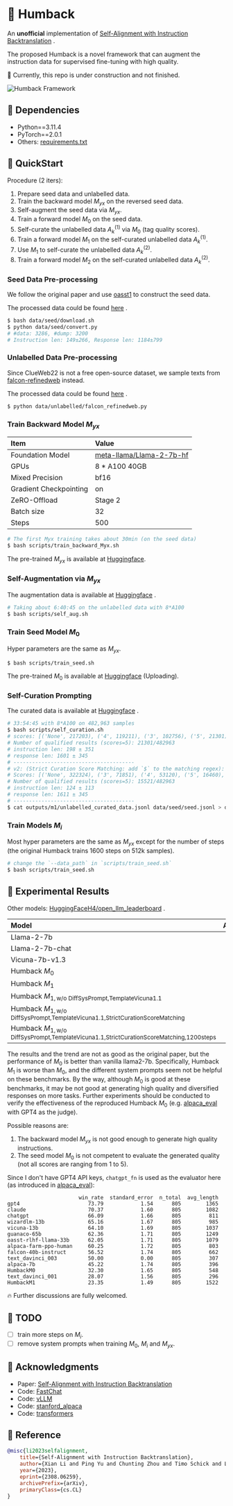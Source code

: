 # 🐋 Humback

An **unofficial** implementation of [Self-Alignment with Instruction Backtranslation](https://arxiv.org/pdf/2308.06259.pdf) .

The proposed Humback is a novel framework that can augment the instruction data for supervised fine-tuning with high quality.

🚧 Currently, this repo is under construction and not finished.

![Humback Framework](./figs/humback.png)

## 🌴 Dependencies

- Python==3.11.4
- PyTorch==2.0.1
- Others: [requirements.txt](./requirements.txt)

## 🚀 QuickStart

Procedure (2 iters):
1. Prepare seed data and unlabelled data.
2. Train the backward model $M_{yx}$ on the reversed seed data.
3. Self-augment the seed data via $M_{yx}$.
4. Train a forward model $M_{0}$ on the seed data.
5. Self-curate the unlabelled data $A_{k}^{(1)}$ via $M_{0}$ (tag quality scores).
6. Train a forward model $M_{1}$ on the self-curated unlabelled data $A_{k}^{(1)}$.
7. Use $M_{1}$ to self-curate the unlabelled data $A_{k}^{(2)}$.
8. Train a forward model $M_{2}$ on the self-curated unlabelled data $A_{k}^{(2)}$.

### Seed Data Pre-processing

We follow the original paper and use [oasst1](https://huggingface.co/datasets/OpenAssistant/oasst1) to construct the seed data.

The processed data could be found [here](https://github.com/Spico197/Humback/releases/tag/data) .

```bash
$ bash data/seed/download.sh
$ python data/seed/convert.py
# #data: 3286, #dump: 3200
# Instruction len: 149±266, Response len: 1184±799
```

### Unlabelled Data Pre-processing

Since ClueWeb22 is not a free open-source dataset, we sample texts from [falcon-refinedweb](https://huggingface.co/datasets/tiiuae/falcon-refinedweb) instead.

The processed data could be found [here](https://github.com/Spico197/Humback/releases/tag/data) .

```bash
$ python data/unlabelled/falcon_refinedweb.py
```

### Train Backward Model $M_{yx}$

| Item                   | Value                                                                       |
| :--------------------- | :-------------------------------------------------------------------------- |
| Foundation Model       | [meta-llama/Llama-2-7b-hf](https://huggingface.co/meta-llama/Llama-2-7b-hf) |
| GPUs                   | 8 * A100 40GB                                                               |
| Mixed Precision        | bf16                                                                        |
| Gradient Checkpointing | on                                                                          |
| ZeRO-Offload           | Stage 2                                                                     |
| Batch size             | 32                                                                          |
| Steps                  | 500                                                                         |

```bash
# The first Myx training takes about 30min (on the seed data)
$ bash scripts/train_backward_Myx.sh
```

The pre-trained $M_{yx}$ is available at [Huggingface](https://huggingface.co/Spico/Humback-Myx).

### Self-Augmentation via $M_{yx}$

The augmentation data is available at [Huggingface](https://huggingface.co/datasets/Spico/Humback/blob/main/unlabelled_gen_instruction.jsonl) .

```bash
# Taking about 6:40:45 on the unlabelled data with 8*A100
$ bash scripts/self_aug.sh
```

### Train Seed Model $M_{0}$

Hyper parameters are the same as $M_{yx}$.

```bash
$ bash scripts/train_seed.sh
```

The pre-trained $M_{0}$ is available at [Huggingface](https://huggingface.co/Spico/Humback-M0) (Uploading).

### Self-Curation Prompting

The curated data is available at [Huggingface](https://huggingface.co/datasets/Spico/Humback/blob/main/m1_v2.jsonl) .

```bash
# 33:54:45 with 8*A100 on 482,963 samples
$ bash scripts/self_curation.sh
# scores: [('None', 217203), ('4', 119211), ('3', 102756), ('5', 21301), ('1', 13083), ('2', 9288), ('8', 19), ('0', 15), ('9', 14), ('7', 11), ('6', 9), ('10', 4), ('91', 3), ('83', 2), ('20', 2), ('14', 2), ('75', 2), ('92', 2), ('72', 1), ('93', 1), ('28', 1), ('19', 1), ('728', 1), ('17', 1), ('16', 1), ('100', 1), ('237', 1), ('13', 1), ('73', 1), ('38', 1), ('87', 1), ('94', 1), ('98', 1), ('64', 1), ('52', 1), ('27', 1), ('24', 1), ('762', 1), ('266', 1), ('225', 1), ('80', 1), ('267', 1), ('99', 1), ('90', 1), ('63', 1), ('97', 1), ('78', 1), ('40', 1), ('1986', 1), ('47', 1), ('66', 1), ('45', 1), ('10502', 1), ('21', 1)]
# Number of qualified results (scores=5): 21301/482963
# instruction len: 198 ± 351
# response len: 1601 ± 345
# ---------------------------------------
# v2: (Strict Curation Score Matching: add `$` to the matching regex):
# Scores: [('None', 322324), ('3', 71851), ('4', 53120), ('5', 16460), ('1', 11921), ('2', 7260), ('0', 10), ('7', 4), ('6', 3), ('19', 1), ('8', 1), ('16', 1), ('13', 1), ('10', 1), ('23', 1), ('9', 1), ('90', 1), ('92', 1), ('45', 1)]
# Number of qualified results (scores=5): 15521/482963
# instruction len: 124 ± 113
# response len: 1611 ± 345
# ---------------------------------------
$ cat outputs/m1/unlabelled_curated_data.jsonl data/seed/seed.jsonl > data/curated/m1.jsonl
```

### Train Models $M_{i}$

Most hyper parameters are the same as $M_{yx}$ except for the number of steps (the original Humback trains 1600 steps on 512k samples).

```bash
# change the `--data_path` in `scripts/train_seed.sh`
$ bash scripts/train_seed.sh
```

## 📑 Experimental Results

Other models: [HuggingFaceH4/open_llm_leaderboard](https://huggingface.co/spaces/HuggingFaceH4/open_llm_leaderboard) .

| Model                                                                                            | Average |   ARC | HellaSwag |  MMLU | TruthfulQA |
| :----------------------------------------------------------------------------------------------- | ------: | ----: | --------: | ----: | ---------: |
| Llama-2-7b                                                                                       |   54.32 | 53.07 |     78.59 | 46.87 |      38.76 |
| Llama-2-7b-chat                                                                                  |   56.34 | 52.90 |     78.55 | 48.32 |      45.57 |
| Vicuna-7b-v1.3                                                                                   |   55.62 | 50.43 |     76.92 | 48.14 |      47.01 |
| Humback $M_{0}$                                                                                  |   58.13 | 56.31 |     81.20 | 47.45 |      47.59 |
| Humback $M_{1}$                                                                                  |   54.65 | 52.99 |     78.57 | 45.48 |      41.54 |
| Humback $M_{1,\text{w/o DiffSysPrompt,TemplateVicuna1.1}}$                                       |   55.85 | 52.82 |     78.53 | 45.86 |      46.21 |
| Humback $M_{1,\text{w/o DiffSysPrompt,TemplateVicuna1.1,StrictCurationScoreMatching}}$           |   54.26 | 53.50 |     78.52 | 45.19 |      39.83 |
| Humback $M_{1,\text{w/o DiffSysPrompt,TemplateVicuna1.1,StrictCurationScoreMatching,1200steps}}$ |   56.67 | 56.23 |     81.10 | 46.46 |      42.89 |

The results and the trend are not as good as the original paper, but the performance of $M_{0}$ is better than vanilla llama2-7b.
Specifically, Humback $M_{1}$ is worse than $M_{0}$, and the different system prompts seem not be helpful on these benchmarks.
By the way, although $M_{0}$ is good at these benchmarks, it may be not good at generating high quality and diversified responses on more tasks.
Further experiments should be conducted to verify the effectiveness of the reproduced Humback $M_{0}$ (e.g. [alpaca_eval](https://github.com/tatsu-lab/alpaca_eval) with GPT4 as the judge).

Possible reasons are:
1. The backward model $M_{yx}$ is not good enough to generate high quality instructions.
2. The seed model $M_{0}$ is not competent to evaluate the generated quality (not all scores are ranging from 1 to 5).

Since I don't have GPT4 API keys, `chatgpt_fn` is used as the evaluator here (as introduced in [alpaca_eval](https://github.com/tatsu-lab/alpaca_eval)):

```
                       win_rate  standard_error  n_total  avg_length
gpt4                      73.79            1.54      805        1365
claude                    70.37            1.60      805        1082
chatgpt                   66.09            1.66      805         811
wizardlm-13b              65.16            1.67      805         985
vicuna-13b                64.10            1.69      805        1037
guanaco-65b               62.36            1.71      805        1249
oasst-rlhf-llama-33b      62.05            1.71      805        1079
alpaca-farm-ppo-human     60.25            1.72      805         803
falcon-40b-instruct       56.52            1.74      805         662
text_davinci_003          50.00            0.00      805         307
alpaca-7b                 45.22            1.74      805         396
HumbackM0                 32.30            1.65      805         548
text_davinci_001          28.07            1.56      805         296
HumbackM1                 23.35            1.49      805        1522
```

🔥 Further discussions are fully welcomed.

## 📝 TODO

- [ ] train more steps on $M_{i}$.
- [ ] remove system prompts when training $M_{0}$, $M_{i}$ and $M_{yx}$.

## 💌 Acknowledgments

- Paper: [Self-Alignment with Instruction Backtranslation](https://arxiv.org/pdf/2308.06259.pdf)
- Code: [FastChat](https://github.com/lm-sys/FastChat)
- Code: [vLLM](https://github.com/vllm-project/vllm)
- Code: [stanford_alpaca](https://github.com/tatsu-lab/stanford_alpaca)
- Code: [transformers](https://huggingface.co/transformers/)

## 📜 Reference

```bibtex
@misc{li2023selfalignment,
    title={Self-Alignment with Instruction Backtranslation},
    author={Xian Li and Ping Yu and Chunting Zhou and Timo Schick and Luke Zettlemoyer and Omer Levy and Jason Weston and Mike Lewis},
    year={2023},
    eprint={2308.06259},
    archivePrefix={arXiv},
    primaryClass={cs.CL}
}
```
